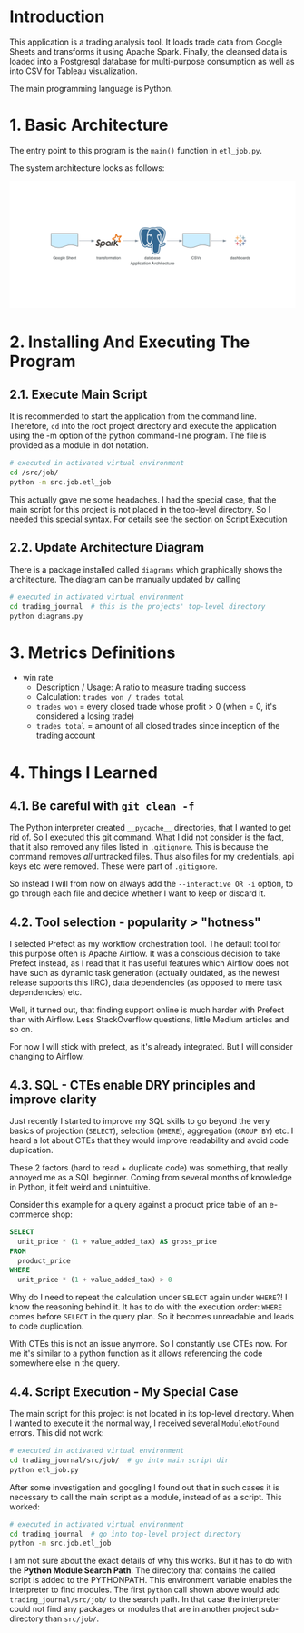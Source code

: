 # Introduction

This application is a trading analysis tool. It loads trade data from Google
Sheets and transforms it using Apache Spark. Finally, the cleansed data is
loaded into a Postgresql database for multi-purpose consumption as well as into
CSV for Tableau visualization.

The main programming language is Python.

# 1. Basic Architecture

The entry point to this program is the `main()` function in `etl_job.py`.

The system architecture looks as follows:

![Architecture of Trading Journal](https://github.com/lars-sorgalla/trading-journal/blob/dev/application_architecture.png)

# 2. Installing And Executing The Program
## 2.1. Execute Main Script
It is recommended to start the application from the command line. Therefore,
`cd` into the root project directory and execute the application using the
-m option of the python command-line program. The file is provided as a module
in dot notation.

```zsh
# executed in activated virtual environment
cd /src/job/
python -m src.job.etl_job
```

This actually gave me some headaches. I had the special case, that the main
script for this project is not placed in the top-level directory. So I needed
this special syntax. For details see the section on
[Script Execution](#44-script-execution---my-special-case)

## 2.2. Update Architecture Diagram
There is a package installed called `diagrams` which graphically shows the
architecture. The diagram can be manually updated by calling

```zsh
# executed in activated virtual environment
cd trading_journal  # this is the projects' top-level directory
python diagrams.py

```

# 3. Metrics Definitions
- win rate
  - Description / Usage: A ratio to measure trading success
  - Calculation: `trades won / trades total`
  - `trades won` = every closed trade whose profit > 0 (when = 0, it's
  considered a losing trade)
  - `trades total` = amount of all closed trades since inception of the
  trading account

# 4. Things I Learned
## 4.1. Be careful with `git clean -f`
The Python interpreter created `__pycache__` directories, that I wanted to get
rid of. So I executed this git command. What I did not consider is the fact,
that it also removed any files listed in `.gitignore`. This is because the
command removes _all_ untracked files. Thus also files for my credentials,
api keys etc were removed. These were part of `.gitignore`.

So instead I will from now on always add the `--interactive OR -i` option, to
go through each file and decide whether I want to keep or discard it.

## 4.2. Tool selection - popularity > "hotness"
I selected Prefect as my workflow orchestration tool. The default tool for this
purpose often is Apache Airflow. It was a conscious decision to take Prefect
instead, as I read that it has useful features which Airflow does not have such
as dynamic task generation (actually outdated, as the newest release supports
this IIRC), data dependencies (as opposed to mere task dependencies) etc.

Well, it turned out, that finding support online is much harder with Prefect
than with Airflow. Less StackOverflow questions, little Medium articles and
so on.

For now I will stick with prefect, as it's already integrated. But I will
consider changing to Airflow.

## 4.3. SQL - CTEs enable DRY principles and improve clarity
Just recently I started to improve my SQL skills to go beyond the very basics
of projection (`SELECT`), selection (`WHERE`), aggregation (`GROUP BY`) etc.
I heard a lot about CTEs that they would improve readability and avoid code
duplication.

These 2 factors (hard to read + duplicate code) was something, that really
annoyed me as a SQL beginner. Coming from several months of knowledge in
Python, it felt weird and unintuitive.

Consider this example for a query against a product price table of an
e-commerce shop:
```SQL
SELECT
  unit_price * (1 + value_added_tax) AS gross_price
FROM
  product_price
WHERE
  unit_price * (1 + value_added_tax) > 0
```

Why do I need to repeat the calculation under `SELECT` again under `WHERE`?! I
know the reasoning behind it. It has to do with the execution order: `WHERE`
comes before `SELECT` in the query plan. So it becomes unreadable and leads to
code duplication.

With CTEs this is not an issue anymore. So I constantly use CTEs now. For me
it's similar to a python function as it allows referencing the code somewhere
else in the query.

## 4.4. Script Execution - My Special Case

The main script for this project is not located in its top-level directory.
When I wanted to execute it the normal way, I received several `ModuleNotFound`
errors. This did not work:

```zsh
# executed in activated virtual environment
cd trading_journal/src/job/  # go into main script dir
python etl_job.py
```

After some investigation and googling I found out that in such cases it is
necessary to call the main script as a module, instead of as a script. This
worked:

```zsh
# executed in activated virtual environment
cd trading_journal  # go into top-level project directory
python -m src.job.etl_job
```

I am not sure about the exact details of why this works. But it has to do with
the **Python Module Search Path**. The directory that contains the called
script is added to the PYTHONPATH. This environment variable enables the
interpreter to find modules. The first `python` call shown above would add
`trading_journal/src/job/` to the search path. In that case the interpreter
could not find any packages or modules that are in another project sub-directory
than `src/job/`.
